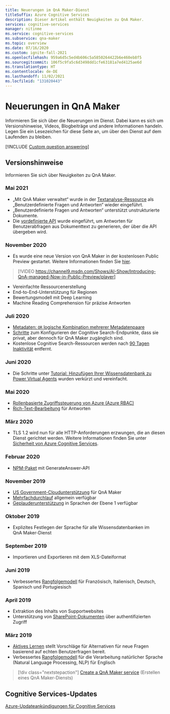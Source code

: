 ```yaml
---
title: Neuerungen im QnA Maker-Dienst
titleSuffix: Azure Cognitive Services
description: Dieser Artikel enthält Neuigkeiten zu QnA Maker.
services: cognitive-services
manager: nitinme
ms.service: cognitive-services
ms.subservice: qna-maker
ms.topic: overview
ms.date: 07/16/2020
ms.custom: ignite-fall-2021
ms.openlocfilehash: 959a6d5c5ed4b606c5a5850264422b6e460eb8f5
ms.sourcegitcommit: 106f5c9fa5c6d3498dd1cfe63181a7ed4125ae6d
ms.translationtype: HT
ms.contentlocale: de-DE
ms.lasthandoff: 11/02/2021
ms.locfileid: "131020443"
---
```

# <a name="whats-new-in-qna-maker"></a>Neuerungen in QnA Maker

Informieren Sie sich über die Neuerungen im Dienst. Dabei kann es sich um Versionshinweise, Videos, Blogbeiträge und andere Informationen handeln. Legen Sie ein Lesezeichen für diese Seite an, um über den Dienst auf dem Laufenden zu bleiben.

[!INCLUDE [Custom question answering](./includes/new-version.md)]

## <a name="release-notes"></a>Versionshinweise

Informieren Sie sich über Neuigkeiten zu QnA Maker.

### <a name="may-2021"></a>Mai 2021

* „Mit QnA Maker verwaltet“ wurde in der [Textanalyse-Ressource](https://ms.portal.azure.com/?quickstart=true#create/Microsoft.CognitiveServicesTextAnalytics) als „Benutzerdefinierte Fragen und Antworten“ wieder eingeführt.
* „Benutzerdefinierte Fragen und Antworten“ unterstützt unstrukturierte Dokumente.
* Die [vordefinierte API](how-to/using-prebuilt-api.md) wurde eingeführt, um Antworten für Benutzerabfragen aus Dokumenttext zu generieren, der über die API übergeben wird.

### <a name="november-2020"></a>November 2020

* Es wurde eine neue Version von QnA Maker in der kostenlosen Public Preview gestartet. Weitere Informationen finden Sie [hier](https://techcommunity.microsoft.com/t5/azure-ai/introducing-qna-maker-managed-now-in-public-preview/ba-p/1845575).

> [!VIDEO https://channel9.msdn.com/Shows/AI-Show/Introducing-QnA-managed-Now-in-Public-Preview/player]
* Vereinfachte Ressourcenerstellung
* End-to-End-Unterstützung für Regionen
* Bewertungsmodell mit Deep Learning
* Machine Reading Comprehension für präzise Antworten
  
### <a name="july-2020"></a>Juli 2020

* [Metadaten: `OR` logische Kombination mehrerer Metadatenpaare](how-to/query-knowledge-base-with-metadata.md#logical-or-using-strictfilterscompoundoperationtype-property)
* [Schritte](how-to/network-isolation.md) zum Konfigurieren der Cognitive Search-Endpunkte, dass sie privat, aber dennoch für QnA Maker zugänglich sind.
* Kostenlose Cognitive Search-Ressourcen werden nach [90 Tagen Inaktivität](how-to/set-up-qnamaker-service-azure.md#inactivity-policy-for-free-search-resources) entfernt.

### <a name="june-2020"></a>Juni 2020

* Die Schritte unter [Tutorial: Hinzufügen Ihrer Wissensdatenbank zu Power Virtual Agents](tutorials/integrate-with-power-virtual-assistant-fallback-topic.md) wurden verkürzt und vereinfacht.

### <a name="may-2020"></a>Mai 2020

* [Rollenbasierte Zugriffssteuerung von Azure (Azure RBAC)](concepts/role-based-access-control.md)
* [Rich-Text-Bearbeitung](how-to/edit-knowledge-base.md#rich-text-editing-for-answer) für Antworten

### <a name="march-2020"></a>März 2020

* TLS 1.2 wird nun für alle HTTP-Anforderungen erzwungen, die an diesen Dienst gerichtet werden. Weitere Informationen finden Sie unter [Sicherheit von Azure Cognitive Services](../cognitive-services-security.md).

### <a name="february-2020"></a>Februar 2020

* [NPM-Paket](https://www.npmjs.com/package/@azure/cognitiveservices-qnamaker) mit GenerateAnswer-API

### <a name="november-2019"></a>November 2019

* [US Government-Cloudunterstützung](../../azure-government/compare-azure-government-global-azure.md#guidance-for-developers) für QnA Maker
* [Mehrfachdurchlauf](./how-to/multiturn-conversation.md) allgemein verfügbar
* [Geplauderunterstützung](./how-to/chit-chat-knowledge-base.md#language-support) in Sprachen der Ebene 1 verfügbar

### <a name="october-2019"></a>Oktober 2019

* Explizites Festlegen der Sprache für alle Wissensdatenbanken im QnA Maker-Dienst

### <a name="september-2019"></a>September 2019

* Importieren und Exportieren mit dem XLS-Dateiformat

### <a name="june-2019"></a>Juni 2019

* Verbessertes [Rangfolgemodell](concepts/query-knowledge-base.md#ranker-process) für Französisch, Italienisch, Deutsch, Spanisch und Portugiesisch

### <a name="april-2019"></a>April 2019

* Extraktion des Inhalts von Supportwebsites
* Unterstützung von [SharePoint-Dokumenten](how-to/add-sharepoint-datasources.md) über authentifizierten Zugriff

### <a name="march-2019"></a>März 2019

* [Aktives Lernen](how-to/improve-knowledge-base.md) stellt Vorschläge für Alternativen für neue Fragen basierend auf echten Benutzerfragen bereit.
* Verbessertes [Rangfolgemodell](concepts/query-knowledge-base.md#ranker-process) für die Verarbeitung natürlicher Sprache (Natural Language Processing, NLP) für Englisch

> [!div class="nextstepaction"]
> [Create a QnA Maker service](how-to/set-up-qnamaker-service-azure.md) (Erstellen eines QnA Maker-Diensts)

## <a name="cognitive-service-updates"></a>Cognitive Services-Updates

[Azure-Updateankündigungen für Cognitive Services](https://azure.microsoft.com/updates/?product=cognitive-services)
